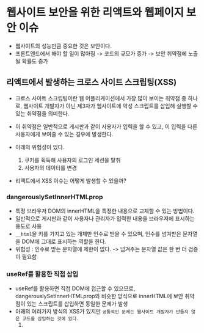 # 웹사이트 보안을 위한 리액트와 웹페이지 보안 이슈

- 웹사이트의 성능만큼 중요한 것은 보안이다.
- 프론트엔드에서 해야 할 일이 많아짐 -> 코드의 규모가 증가 -> 보안 취약점에 노출될 확률도 증가

## 리액트에서 발생하는 크로스 사이트 스크립팅(XSS)

- 크로스 사이트 스크립팅이란 웹 어플리케이션에서 가장 많이 보이는 취약점 중 하나로, 웹사이트 개발자가 아닌 제3자가 웹사이트에 악성 스크립트를 삽입해 실행할 수 있는 취약점을 의미한다.
- 이 취약점은 일반적으로 게시판과 같이 사용자가 입력을 할 수 있고, 이 입력을 다른 사용자에게 보여줄 수 있는 경우에 발생한다.
- 아래의 위험성이 있다.

  1. 쿠키를 획득해 사용자의 로그인 세션을 탈취
  2. 사용자의 데이터를 변경

- 리액트에서 XSS 이슈는 어떻게 발생할 수 있을까?

### dangerouslySetInnerHTMLprop

- 특정 브라우저 DOM의 innerHTML을 특정한 내용으로 교체할 수 있는 방법이다.
- 일반적으로 게시판과 같이 사용자나 관리자가 입력한 내용을 브라우저에 표시하는 용도로 사용
- `__html`을 키를 가지고 있는 개체만 인수로 받을 수 있으며, 인수를 넘겨받은 문자열을 DOM에 그대로 표시하는 역할을 한다.
- 위험성 : 인수로 받는 문자열에 제한이 없다. -> 넘겨주는 문자열 값은 한 번 더 검증이 필요함

### useRef를 활용한 직접 삽입

- useRef를 활용하면 직접 DOM에 접근할 수 있으므로, dangerouslySetInnerHTMLprop와 비슷한 방식으로 innerHTML에 보안 취약점이 있는 스크립트를 삽입하면 동일한 문제가 발생
- 아래의 여러가지 방식의 XSS가 있지만 `공통적인 문제는 웹사이트 개발자가 만들지 않은 코드를 삽입하는 것에 있다.`
  1. <script> 삽입
  2. svg/onload 사용
  3. <a> 태그에 잘못된 href 삽입
  4. onclick, onload 등 이벤트 활용

## 리액트에서 XSS 문제를 피하는 방법

- 가장 확실한 방법은 제3자가 삽입할 수 있는 HTML을 안전한 HTML 코드로 한 번 `치환`하는 것
- 이 과정을 새니타이즈(sanitize) 또는 이스케이프(escape)라고 한다. -> 직접 구현할 수 있지만 가장 확실한 방법은 npm 라이브러리 사용하는 것

  1. DOMpurity
  2. sanitize-html
  3. js-xss

## getServerSideProps와 서버 컴포넌트를 주의하자

- 서버 사이드 렌더링과 서버 컴포넌트는 `성능 이점을 가져다 줌과 동시에 서버라는 개발 환경을 프론트엔드 개발자에게 쥐어준 셈이 됐다.`
- 서버에는 일반 사용자에게 노출되면 안 되는 정보들이 담겨 있기 때문 -> 즉 브라우저에 정보를 내려줄 때는 조심해야한다.
- 아래의 예제를 살펴보자
  1. getServerSideProps에서 쿠키 정보를 가져온다
  2. 클라이언트 리액트 컴포넌트에 문자열로 제공해 쿠키 유효성에 따라 작업을 처리한다.

```typescript
export default function App({ coockie }: { cookie: string }) {
  if (!validateCookie(cookie)) {
    Router.replace(/.../);
    return null;
  }
}

/* do something*/

export const getServerSideProps = async (ctx: GetServerSidePropsContext) => {
  const cookie = ctx.req.headers.cookie || '';

  return {
    props: {
      cookie,
    },
  };
};
```

- 그러나 위 코드는 의도한 대로 작동하는 코드일지 몰라도 `보안 관점에서는 썩 좋지 못하다.`
- getServerSideProps가 반환하는 props값은 아래와 같다
  1. 사용자의 html에 기록된다.
  2. 전역 변수로 등록되어 스크립트로 충분히 접근할 수 있는 보안 위협에 노출되는 값이 된다.
- 또한 getServerSideProps에서 처리할 수 있는 리다이렉트가 클라이언트에서 실행되어 성능 측면에서도 손해를 본다.
- 따라서 getServerSideProps가 반환하는 값 또는 서버 컴포너트가 클라이언트에 반환하는 props 값은 반드시 `필요한 값으로만 철저하게 제한되어야 한다.`

```typescript
  export defulat function App({token}:{token:string}){
    /* do something with token*/

  }


  export const getServerSideProps = async (ctx: GetServerSidePropsContext) => {
    const cookie = ctx.req.headers.cookie || ''

    const token = validateCookie(cookie);

    if(!token){
      return {
        redirect:{
          destination : '/404',
          permanent:false
        }
      }
    }

    return {
      props:{
        token
      }
    }
  }
```

- 수정 사항은 아래와 같다.
  - 쿠키 전체를 제공하는 것이 아니라, 클라이언트에 필요한 token만 제한적으로 반환
  - 값이 없을때 예외 처리할 리다이렉트를 서버에서 처리
- 따라서 불필요한 쿠키 값을 노출하는 것을 없앴고, 리다이렉트 또한 빨라짐

## a 태그의 값에 적절한 제한을 둬야 한다.

- <a> 태그의 href에 javascript: -> href로 선언된 URL로 페이지를 이동하는 것을 막고 onClick 이벤트와 같이 별도 이벤트 핸들러만 작동시키기 위한 용도로 사용된다.
- 하지만 마크업 관점에서는 안티패턴이다. -> 페이지 이동이 있을 때만 사용하는게 좋다. -> 만약 페이지 이동 없이 어떤 핸들러만 작동시키고 싶다면 a 보다는 button을 사용하는 것이 좋다.
- 이 코드를 정확히 이야기하면 href가 동작하지 않는 것이 아니라 href 내에 자바스크립트 코드가 있다면 이를 실행한다는 뜻
- 이는 보안 이슈로 이어질 수 있다. 따라서 href에 들어갈 수 있는 값을 제한해야 한다. 그리고 피싱 사이트로 이동하는 것을 막기 위해 가능하다면 origin도 확인해 처리하는 것이 좋다.

## HTTP 보안 헤더 설정하기

- HTTP 보안 헤더란 브라우저가 렌더링하는 내용과 관련된 보안 취약점을 미연에 방지하기 위해 브라우저와 함께 작동하는 헤더를 의미한다.
- 웹사이트 보안에 가장 기초적인 부분으로, HTTP 보안 헤더만 효율적으로 사용할 수 있어도 많은 보안 취약점을 방지할 수 있다.

### Strict-Transport-Security

- Strict-Transport-Security 응답 헤더는 모든 사이트가 HTTPS를 통해 접근해야 하며, 만약 HTTP로 접근하는 경우 모든 시도는 HTTPS로 변경되게 한다.

### X-XSS-Protection

- 비표준 기술로, 현재 사파리와 구형 브라우저에서만 제공되는 기능이다.
- 페이지에서 XSS 취약점이 발견되면 페이지 로딩을 중단하는 헤더
- Content-Security-Policy를 지원하지 않는 구형 브라우저에서 사용 가능

### X-Frame-Options

- 페이지를 frame, iframe, embed, object 내부에서 렌더링을 허용할지를 나타낼 수 있다.
- 외부에서 자신의 페이지를 삽입되는 것을 막아주는 헤더

### Permissions-Policy

- 웹사이트에서 사용할 수 있는 기능과 사용할 수 없는 기능을 명시적으로 선언하는 헤더
- 개발자는 다양한 브라우저의 기능이나 API를 선택적으로 활성화하거나 필요에 따라서는 비활성화 할 수 있다.
- 여기서 말하는 기능이란 카메라나 GPS와 같이 브라우저가 제공하는 기능을 말한다.

### X-Content-Type-Options

- 이 헤더를 이해하기 전 우선 MIME을 이해햐아 한다.
- MIME이란 Multipurpose, Internet Mail Extensions의 약자로 Content-type의 값으로 사용된다.
- 메일을 전송할 때 사용하던 인코딩 방식으로, 현재는 Content-type에서 대표적으로 사용되고 있다.
- X-Content-Type-Options란 Content-type 헤더에서 제공하는 MIME 유형이 브라우저에 의해 임의로 변경되지 않게 하는 헤더

### Referrer-Policy

- HTTP 요청에는 Referer라는 헤더가 존재하는데, 이 헤더는 현재 요청을 보낸 페이지의 주소가 나타난다.
- 사용자가 어디서 와서 방문중인지 인식할 수 있지만, 반대로 사용자 입장에서 원치 않는 정보가 노출될 위험도 존재한다.
- Refrrer-Policy 헤더는 이 Referer 헤더에서 사용할 수 있는 데이터를 나타낸다.

### Content-Security-Policy

- 콘텐츠 보안 정책(Content-Security-Policy)은 XSS 공격이나 데이터 삽입 공격과 같은 다양한 보안 위협을 막기 위해 설계됐다.
- 사용할 수 있는 지시문이 많다 -> 따라서 [W3](https://www.w3.org/TR/CSP2/#content-security-policy-header-field)에서 확인할 수 있다.

## 보안 헤더 설정하기

- Next.js에서 애플리케이션 보안을 위해 HTTP 경로별로 보안 헤더를 적용할 수 있다.
- 이 설정은 next.config.js에서 추가할 수 있다.
- [nextJs 공식문서](https://nextjs.org/docs/pages/api-reference/config/next-config-js/headers#header-cookie-and-query-matching)

## 보안 헤더 확인하기

- 현재 서비스 중인 웹사이트의 보안 헤더를 확인할 수 있는 가장 빠른 방법 -> [securityheader 방문](https://securityheaders.com/)

# 취약점이 있는 패키지의 사용을 피하자

- npm 프로젝트 구동을 위해 수많은 패키지에 의존하게 된다 -> 기본적으로 packge.json의 dependencies와 devDependencies에 나열돼 있다
- package-lock.json에는 이 package.json이 의존하는 또 다른 패키지들이 명시돼있다.
- package-lock.json의 모든 의존성을 파악하는것은 사실상 불가능하다.
- 이 패키지들은 버전에 따라 보안 취약점이 존재할 수도, 혹은 업데이트 이후 보안 취약점이 새롭게 드러나거나 파악되지 않은 취약점이 나타날 수 있다.
- 따라서 깃헙의 Dependabot이 발견한 취약ㅈ머은 필요하다면 빠르게 업데이트해 조치해야 한다.
- 그리고 리액트, Next.js 또는 사용 중인 상태 관리 라이브러리와 같이 프로젝트를 구성하는 핵심적인 패키지는 버저닝과 패치 수정은 항상 예의주시해야 한다.

### OWASP TOP 10

- Open Worldwide Application Security Projectsms 오픈소스 웹 애플리케이션 보안 프로젝트를 의미한다.
- 주로 웹에서 발생할 수 있는 정보 노출, 악성 스크립트, 보안 취약점 등을 연구하며 주기적으로 10대 웹 애플리케이션 취약점을 공개하는데 이를 OWASP Top 10 이라고 한다.
- OWASP TOP 10은 주요 보안 취약점을 요약해 주는 것분만 아니라 이 문제를 어떻게 조취해야 하는지도 자세히 소개한다.
